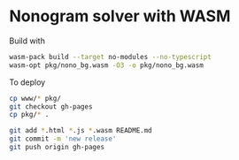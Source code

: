 # Nonogram solver with WASM

Build with

```bash
wasm-pack build --target no-modules --no-typescript
wasm-opt pkg/nono_bg.wasm -O3 -o pkg/nono_bg.wasm
```


To deploy

```bash
cp www/* pkg/
git checkout gh-pages
cp pkg/* .

git add *.html *.js *.wasm README.md
git commit -m 'new release'
git push origin gh-pages
```
